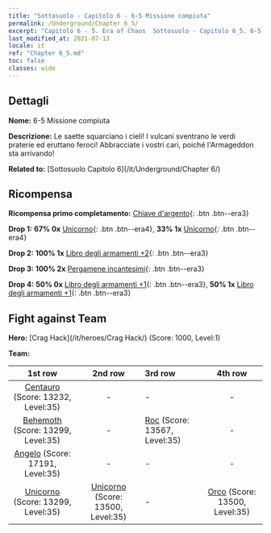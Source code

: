 ```yaml
---
title: "Sottosuolo - Capitolo 6 - 6-5 Missione compiuta"
permalink: /Underground/Chapter 6_5/
excerpt: "Capitolo 6 - 5. Era of Chaos  Sottosuolo - Capitolo 6_5. 6-5 Missione compiuta"
last_modified_at: 2021-07-13
locale: it
ref: "Chapter 6_5.md"
toc: false
classes: wide
---
```


## Dettagli

 **Nome:** 6-5 Missione compiuta

 **Descrizione:** Le saette squarciano i cieli! I vulcani sventrano le verdi praterie ed eruttano feroci! Abbracciate i vostri cari, poiché l'Armageddon sta arrivando!

 **Related to:** [Sottosuolo Capitolo 6](/it/Underground/Chapter 6/)

## Ricompensa

 **Ricompensa primo completamento:** [Chiave d'argento](/ItemsIT/con_693/){: .btn .btn--era3}

 **Drop 1:** **67% 0x** [Unicorno](/ItemsIT/unt_204/){: .btn .btn--era4}, **33% 1x** [Unicorno](/ItemsIT/unt_204/){: .btn .btn--era4}

 **Drop 2:** **100% 1x** [Libro degli armamenti +2](/ItemsIT/mat_32/){: .btn .btn--era3}

 **Drop 3:** **100% 2x** [Pergamene incantesimi](/ItemsIT/con_694/){: .btn .btn--era3}

 **Drop 4:** **50% 0x** [Libro degli armamenti +1](/ItemsIT/mat_25/){: .btn .btn--era3}, **50% 1x** [Libro degli armamenti +1](/ItemsIT/mat_25/){: .btn .btn--era3}


## Fight against Team
 **Hero:** [Crag Hack](/it/heroes/Crag Hack/) (Score: 1000, Level:1)

 **Team:**


  | 1st row | 2nd row | 3rd row | 4th row |
  |:----:|:----:|:----|:----:|
  | [Centauro](/it/units/Centaur/) (Score: 13232, Level:35)  | - | - | - |
  | [Behemoth](/it/units/Behemoth/) (Score: 13299, Level:35)  | - | [Roc](/it/units/Roc/) (Score: 13567, Level:35)  | - |
  | [Angelo](/it/units/Angel/) (Score: 17191, Level:35)  | - | - | - |
  | [Unicorno](/it/units/Unicorn/) (Score: 13299, Level:35)  | [Unicorno](/it/units/Unicorn/) (Score: 13500, Level:35)  | - | [Orco](/it/units/Orc/) (Score: 13500, Level:35)  |



